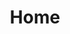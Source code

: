 ---
title: "Home"
seo:
  title: "Delyn Packaging, manufacturers of bespoke packaging"
  description: "This is a test of SEO Description"

header:
  image: "/img/home-header-bg.jpg"
  heading: "Thermoformed Packaging Specialists"
  text: "We are manufacturers of high quality, bespoke packaging designed specifically for your product."
  primaryaction:
    text: "View Products"
    url: "/products/"
  secondaryaction:
    text: ""
    url: ""

products:
  heading: "Our Products"
  subheading: "We have a huge bank of ‘design led’ tools producing trays for use with a wide range of products"

videofeature: "https://www.youtube.com/embed/wuggRGeLk_c?rel=0&amp;showinfo=0"

subscribe:
  enabled: true
  caption: "Want to know when we release new products? Sign up to our mailing list."
---